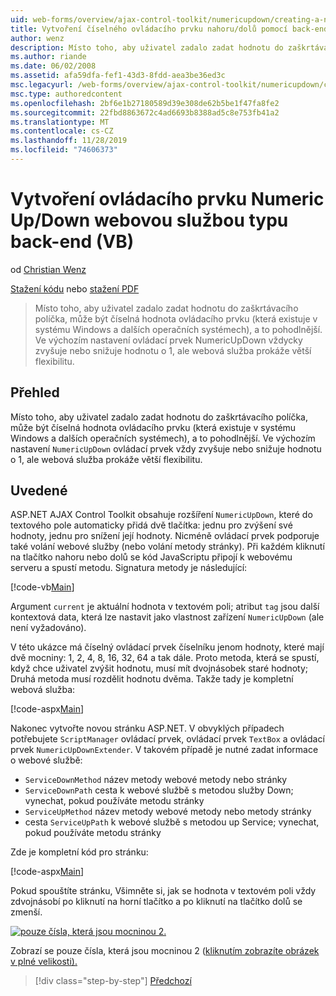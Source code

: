 ```yaml
---
uid: web-forms/overview/ajax-control-toolkit/numericupdown/creating-a-numeric-up-down-control-with-a-web-service-backend-vb
title: Vytvoření číselného ovládacího prvku nahoru/dolů pomocí back-endu webové služby (VB) | Microsoft Docs
author: wenz
description: Místo toho, aby uživatel zadalo zadat hodnotu do zaškrtávacího políčka, by se měl v systému Windows a jiných operačních systémech jednat o další ovládací prvek c...
ms.author: riande
ms.date: 06/02/2008
ms.assetid: afa59dfa-fef1-43d3-8fdd-aea3be36ed3c
msc.legacyurl: /web-forms/overview/ajax-control-toolkit/numericupdown/creating-a-numeric-up-down-control-with-a-web-service-backend-vb
msc.type: authoredcontent
ms.openlocfilehash: 2bf6e1b27180589d39e308de62b5be1f47fa8fe2
ms.sourcegitcommit: 22fbd8863672c4ad6693b8388ad5c8e753fb41a2
ms.translationtype: MT
ms.contentlocale: cs-CZ
ms.lasthandoff: 11/28/2019
ms.locfileid: "74606373"
---
```

# <a name="creating-a-numeric-updown-control-with-a-web-service-backend-vb"></a>Vytvoření ovládacího prvku Numeric Up/Down webovou službou typu back-end (VB)

od [Christian Wenz](https://github.com/wenz)

[Stažení kódu](https://download.microsoft.com/download/9/3/f/93f8daea-bebd-4821-833b-95205389c7d0/numericupdown1.vb.zip) nebo [stažení PDF](https://download.microsoft.com/download/2/d/c/2dc10e34-6983-41d4-9c08-f78f5387d32b/numericupdown1VB.pdf)

> Místo toho, aby uživatel zadalo zadat hodnotu do zaškrtávacího políčka, může být číselná hodnota ovládacího prvku (která existuje v systému Windows a dalších operačních systémech), a to pohodlnější. Ve výchozím nastavení ovládací prvek NumericUpDown vždycky zvyšuje nebo snižuje hodnotu o 1, ale webová služba prokáže větší flexibilitu.

## <a name="overview"></a>Přehled

Místo toho, aby uživatel zadalo zadat hodnotu do zaškrtávacího políčka, může být číselná hodnota ovládacího prvku (která existuje v systému Windows a dalších operačních systémech), a to pohodlnější. Ve výchozím nastavení `NumericUpDown` ovládací prvek vždy zvyšuje nebo snižuje hodnotu o 1, ale webová služba prokáže větší flexibilitu.

## <a name="steps"></a>Uvedené

ASP.NET AJAX Control Toolkit obsahuje rozšíření `NumericUpDown`, které do textového pole automaticky přidá dvě tlačítka: jednu pro zvýšení své hodnoty, jednu pro snížení její hodnoty. Nicméně ovládací prvek podporuje také volání webové služby (nebo volání metody stránky). Při každém kliknutí na tlačítko nahoru nebo dolů se kód JavaScriptu připojí k webovému serveru a spustí metodu. Signatura metody je následující:

[!code-vb[Main](creating-a-numeric-up-down-control-with-a-web-service-backend-vb/samples/sample1.vb)]

Argument `current` je aktuální hodnota v textovém poli; atribut `tag` jsou další kontextová data, která lze nastavit jako vlastnost zařízení `NumericUpDown` (ale není vyžadováno).

V této ukázce má číselný ovládací prvek číselníku jenom hodnoty, které mají dvě mocniny: 1, 2, 4, 8, 16, 32, 64 a tak dále. Proto metoda, která se spustí, když chce uživatel zvýšit hodnotu, musí mít dvojnásobek staré hodnoty; Druhá metoda musí rozdělit hodnotu dvěma. Takže tady je kompletní webová služba:

[!code-aspx[Main](creating-a-numeric-up-down-control-with-a-web-service-backend-vb/samples/sample2.aspx)]

Nakonec vytvořte novou stránku ASP.NET. V obvyklých případech potřebujete `ScriptManager` ovládací prvek, ovládací prvek `TextBox` a ovládací prvek `NumericUpDownExtender`. V takovém případě je nutné zadat informace o webové službě:

- `ServiceDownMethod` název metody webové metody nebo stránky
- `ServiceDownPath` cesta k webové službě s metodou služby Down; vynechat, pokud používáte metodu stránky
- `ServiceUpMethod` název metody webové metody nebo metody stránky
- cesta `ServiceUpPath` k webové službě s metodou up Service; vynechat, pokud používáte metodu stránky

Zde je kompletní kód pro stránku:

[!code-aspx[Main](creating-a-numeric-up-down-control-with-a-web-service-backend-vb/samples/sample3.aspx)]

Pokud spouštíte stránku, Všimněte si, jak se hodnota v textovém poli vždy zdvojnásobí po kliknutí na horní tlačítko a po kliknutí na tlačítko dolů se zmenší.

[![pouze čísla, která jsou mocninou 2.](creating-a-numeric-up-down-control-with-a-web-service-backend-vb/_static/image2.png)](creating-a-numeric-up-down-control-with-a-web-service-backend-vb/_static/image1.png)

Zobrazí se pouze čísla, která jsou mocninou 2 ([kliknutím zobrazíte obrázek v plné velikosti).](creating-a-numeric-up-down-control-with-a-web-service-backend-vb/_static/image3.png)

> [!div class="step-by-step"]
> [Předchozí](creating-a-numeric-up-down-control-with-a-web-service-backend-cs.md)
